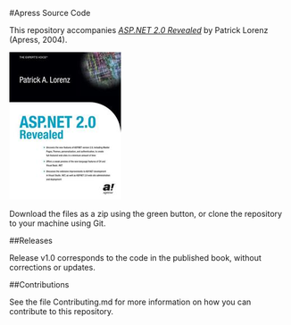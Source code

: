 #Apress Source Code

This repository accompanies [*ASP.NET 2.0 Revealed*](http://www.apress.com/9781590593370) by Patrick Lorenz (Apress, 2004).

![Cover image](9781590593370.jpg)

Download the files as a zip using the green button, or clone the repository to your machine using Git.

##Releases

Release v1.0 corresponds to the code in the published book, without corrections or updates.

##Contributions

See the file Contributing.md for more information on how you can contribute to this repository.
